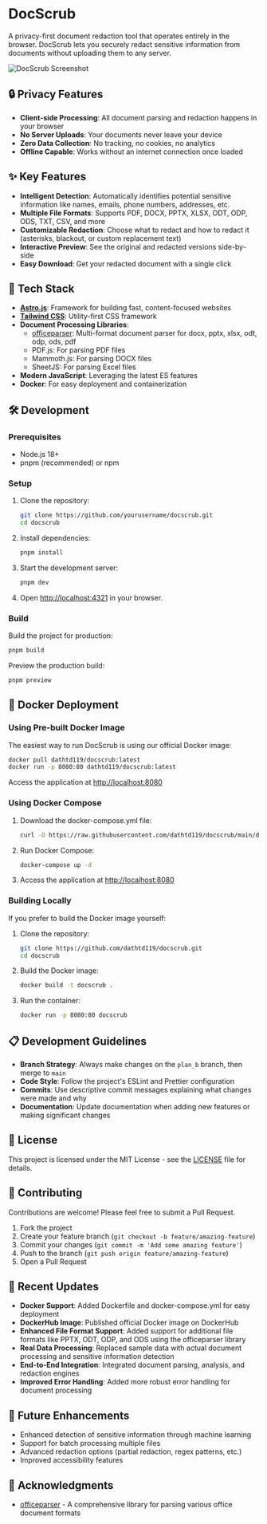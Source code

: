 # DocScrub

A privacy-first document redaction tool that operates entirely in the browser. DocScrub lets you securely redact sensitive information from documents without uploading them to any server.

![DocScrub Screenshot](./public/screenshot.png)

## 🔒 Privacy Features

- **Client-side Processing**: All document parsing and redaction happens in your browser
- **No Server Uploads**: Your documents never leave your device
- **Zero Data Collection**: No tracking, no cookies, no analytics
- **Offline Capable**: Works without an internet connection once loaded

## ✨ Key Features

- **Intelligent Detection**: Automatically identifies potential sensitive information like names, emails, phone numbers, addresses, etc.
- **Multiple File Formats**: Supports PDF, DOCX, PPTX, XLSX, ODT, ODP, ODS, TXT, CSV, and more
- **Customizable Redaction**: Choose what to redact and how to redact it (asterisks, blackout, or custom replacement text)
- **Interactive Preview**: See the original and redacted versions side-by-side
- **Easy Download**: Get your redacted document with a single click

## 🚀 Tech Stack

- **[Astro.js](https://astro.build/)**: Framework for building fast, content-focused websites
- **[Tailwind CSS](https://tailwindcss.com/)**: Utility-first CSS framework
- **Document Processing Libraries**:
  - [officeparser](https://www.npmjs.com/package/officeparser): Multi-format document parser for docx, pptx, xlsx, odt, odp, ods, pdf
  - PDF.js: For parsing PDF files
  - Mammoth.js: For parsing DOCX files
  - SheetJS: For parsing Excel files
- **Modern JavaScript**: Leveraging the latest ES features
- **Docker**: For easy deployment and containerization

## 🛠️ Development

### Prerequisites

- Node.js 18+
- pnpm (recommended) or npm

### Setup

1. Clone the repository:
   ```bash
   git clone https://github.com/yourusername/docscrub.git
   cd docscrub
   ```

2. Install dependencies:
   ```bash
   pnpm install
   ```

3. Start the development server:
   ```bash
   pnpm dev
   ```

4. Open [http://localhost:4321](http://localhost:4321) in your browser.

### Build

Build the project for production:

```bash
pnpm build
```

Preview the production build:

```bash
pnpm preview
```

## 🐳 Docker Deployment

### Using Pre-built Docker Image

The easiest way to run DocScrub is using our official Docker image:

```bash
docker pull dathtd119/docscrub:latest
docker run -p 8080:80 dathtd119/docscrub:latest
```

Access the application at [http://localhost:8080](http://localhost:8080)

### Using Docker Compose

1. Download the docker-compose.yml file:
   ```bash
   curl -O https://raw.githubusercontent.com/dathtd119/docscrub/main/docker-compose.yml
   ```

2. Run Docker Compose:
   ```bash
   docker-compose up -d
   ```

3. Access the application at [http://localhost:8080](http://localhost:8080)

### Building Locally

If you prefer to build the Docker image yourself:

1. Clone the repository:
   ```bash
   git clone https://github.com/dathtd119/docscrub.git
   cd docscrub
   ```

2. Build the Docker image:
   ```bash
   docker build -t docscrub .
   ```

3. Run the container:
   ```bash
   docker run -p 8080:80 docscrub
   ```

## 📋 Development Guidelines

- **Branch Strategy**: Always make changes on the `plan_b` branch, then merge to `main`
- **Code Style**: Follow the project's ESLint and Prettier configuration
- **Commits**: Use descriptive commit messages explaining what changes were made and why
- **Documentation**: Update documentation when adding new features or making significant changes

## 📄 License

This project is licensed under the MIT License - see the [LICENSE](LICENSE) file for details.

## 🤝 Contributing

Contributions are welcome! Please feel free to submit a Pull Request.

1. Fork the project
2. Create your feature branch (`git checkout -b feature/amazing-feature`)
3. Commit your changes (`git commit -m 'Add some amazing feature'`)
4. Push to the branch (`git push origin feature/amazing-feature`)
5. Open a Pull Request

## 🔄 Recent Updates

- **Docker Support**: Added Dockerfile and docker-compose.yml for easy deployment
- **DockerHub Image**: Published official Docker image on DockerHub
- **Enhanced File Format Support**: Added support for additional file formats like PPTX, ODT, ODP, and ODS using the officeparser library
- **Real Data Processing**: Replaced sample data with actual document processing and sensitive information detection
- **End-to-End Integration**: Integrated document parsing, analysis, and redaction engines
- **Improved Error Handling**: Added more robust error handling for document processing

## 🔮 Future Enhancements

- Enhanced detection of sensitive information through machine learning
- Support for batch processing multiple files
- Advanced redaction options (partial redaction, regex patterns, etc.)
- Improved accessibility features

## 🙏 Acknowledgments

- [officeparser](https://www.npmjs.com/package/officeparser) - A comprehensive library for parsing various office document formats
